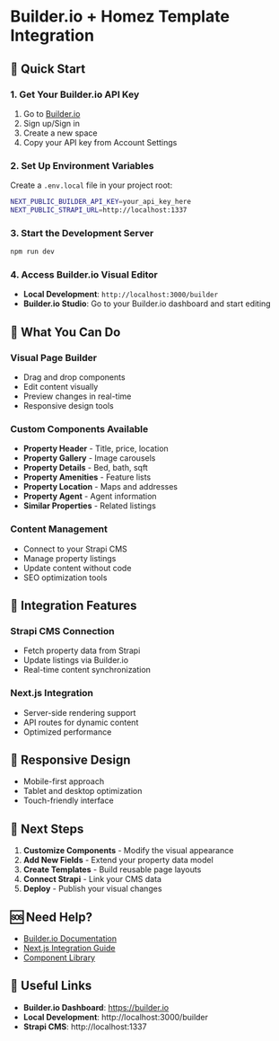 # Builder.io + Homez Template Integration

## 🚀 Quick Start

### 1. Get Your Builder.io API Key
1. Go to [Builder.io](https://builder.io)
2. Sign up/Sign in
3. Create a new space
4. Copy your API key from Account Settings

### 2. Set Up Environment Variables
Create a `.env.local` file in your project root:
```bash
NEXT_PUBLIC_BUILDER_API_KEY=your_api_key_here
NEXT_PUBLIC_STRAPI_URL=http://localhost:1337
```

### 3. Start the Development Server
```bash
npm run dev
```

### 4. Access Builder.io Visual Editor
- **Local Development**: `http://localhost:3000/builder`
- **Builder.io Studio**: Go to your Builder.io dashboard and start editing

## 🎨 What You Can Do

### Visual Page Builder
- Drag and drop components
- Edit content visually
- Preview changes in real-time
- Responsive design tools

### Custom Components Available
- **Property Header** - Title, price, location
- **Property Gallery** - Image carousels
- **Property Details** - Bed, bath, sqft
- **Property Amenities** - Feature lists
- **Property Location** - Maps and addresses
- **Property Agent** - Agent information
- **Similar Properties** - Related listings

### Content Management
- Connect to your Strapi CMS
- Manage property listings
- Update content without code
- SEO optimization tools

## 🔧 Integration Features

### Strapi CMS Connection
- Fetch property data from Strapi
- Update listings via Builder.io
- Real-time content synchronization

### Next.js Integration
- Server-side rendering support
- API routes for dynamic content
- Optimized performance

## 📱 Responsive Design
- Mobile-first approach
- Tablet and desktop optimization
- Touch-friendly interface

## 🎯 Next Steps

1. **Customize Components** - Modify the visual appearance
2. **Add New Fields** - Extend your property data model
3. **Create Templates** - Build reusable page layouts
4. **Connect Strapi** - Link your CMS data
5. **Deploy** - Publish your visual changes

## 🆘 Need Help?

- [Builder.io Documentation](https://www.builder.io/c/docs)
- [Next.js Integration Guide](https://www.builder.io/c/docs/guides/getting-started)
- [Component Library](https://www.builder.io/c/docs/guides/components)

## 🔗 Useful Links

- **Builder.io Dashboard**: https://builder.io
- **Local Development**: http://localhost:3000/builder
- **Strapi CMS**: http://localhost:1337
